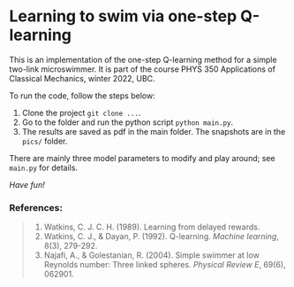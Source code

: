 # Learning to swim via one-step Q-learning

This is an implementation of the one-step Q-learning method for a simple two-link microswimmer.
It is part of the course PHYS 350 Applications of Classical Mechanics, winter 2022, UBC.

To run the code, follow the steps below:

1. Clone the project `git clone ...`.
2. Go to the folder and run the python script `python main.py`.
3. The results are saved as pdf in the main folder. The snapshots are in the `pics/` folder.

There are mainly three model parameters to modify and play around; see `main.py` for details.

*Have fun!*


### References:

> 1. Watkins, C. J. C. H. (1989). Learning from delayed rewards.
> 2. Watkins, C. J., & Dayan, P. (1992). Q-learning. *Machine learning*, 8(3), 279-292.
> 3. Najafi, A., & Golestanian, R. (2004). Simple swimmer at low Reynolds number: Three linked spheres. *Physical Review E*, 69(6), 062901.
